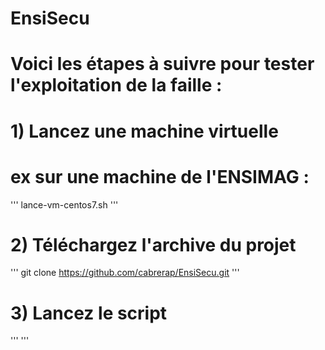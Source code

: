 # EnsiSecu

# Voici les étapes à suivre pour tester l'exploitation de la faille :

# 1) Lancez une machine virtuelle 
# ex sur une machine de l'ENSIMAG :
'''
lance-vm-centos7.sh
'''
 
# 2) Téléchargez l'archive du projet
'''
git clone https://github.com/cabrerap/EnsiSecu.git
'''

# 3) Lancez le script
'''
'''
